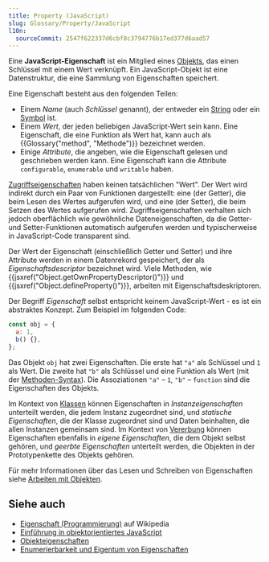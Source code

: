 ```yaml
---
title: Property (JavaScript)
slug: Glossary/Property/JavaScript
l10n:
  sourceCommit: 2547f622337d6cbf8c3794776b17ed377d6aad57
---
```


Eine **JavaScript-Eigenschaft** ist ein Mitglied eines [Objekts](/de/docs/Web/JavaScript/Guide/Data_structures#objects), das einen Schlüssel mit einem Wert verknüpft. Ein JavaScript-Objekt ist eine Datenstruktur, die eine Sammlung von Eigenschaften speichert.

Eine Eigenschaft besteht aus den folgenden Teilen:

- Einem _Name_ (auch _Schlüssel_ genannt), der entweder ein [String](/de/docs/Web/JavaScript/Reference/Global_Objects/String) oder ein [Symbol](/de/docs/Web/JavaScript/Reference/Global_Objects/Symbol) ist.
- Einem _Wert_, der jeden beliebigen JavaScript-Wert sein kann. Eine Eigenschaft, die eine Funktion als Wert hat, kann auch als {{Glossary("method", "Methode")}} bezeichnet werden.
- Einige _Attribute_, die angeben, wie die Eigenschaft gelesen und geschrieben werden kann. Eine Eigenschaft kann die Attribute `configurable`, `enumerable` und `writable` haben.

[Zugriffseigenschaften](/de/docs/Web/JavaScript/Guide/Data_structures#accessor_property) haben keinen tatsächlichen "Wert". Der Wert wird indirekt durch ein Paar von Funktionen dargestellt: eine (der Getter), die beim Lesen des Wertes aufgerufen wird, und eine (der Setter), die beim Setzen des Wertes aufgerufen wird. Zugriffseigenschaften verhalten sich jedoch oberflächlich wie gewöhnliche Dateneigenschaften, da die Getter- und Setter-Funktionen automatisch aufgerufen werden und typischerweise in JavaScript-Code transparent sind.

Der Wert der Eigenschaft (einschließlich Getter und Setter) und ihre Attribute werden in einem Datenrekord gespeichert, der als _Eigenschaftsdescriptor_ bezeichnet wird. Viele Methoden, wie {{jsxref("Object.getOwnPropertyDescriptor()")}} und {{jsxref("Object.defineProperty()")}}, arbeiten mit Eigenschaftsdeskriptoren.

Der Begriff _Eigenschaft_ selbst entspricht keinem JavaScript-Wert - es ist ein abstraktes Konzept. Zum Beispiel im folgenden Code:

```js
const obj = {
  a: 1,
  b() {},
};
```

Das Objekt `obj` hat zwei Eigenschaften. Die erste hat `"a"` als Schlüssel und `1` als Wert. Die zweite hat `"b"` als Schlüssel und eine Funktion als Wert (mit der [Methoden-Syntax](/de/docs/Web/JavaScript/Reference/Functions/Method_definitions)). Die Assoziationen `"a"` – `1`, `"b"` – `function` sind die Eigenschaften des Objekts.

Im Kontext von [Klassen](/de/docs/Web/JavaScript/Reference/Classes) können Eigenschaften in _Instanzeigenschaften_ unterteilt werden, die jedem Instanz zugeordnet sind, und _statische Eigenschaften_, die der Klasse zugeordnet sind und Daten beinhalten, die allen Instanzen gemeinsam sind. Im Kontext von [Vererbung](/de/docs/Web/JavaScript/Guide/Inheritance_and_the_prototype_chain) können Eigenschaften ebenfalls in _eigene Eigenschaften_, die dem Objekt selbst gehören, und _geerbte Eigenschaften_ unterteilt werden, die Objekten in der Prototypenkette des Objekts gehören.

Für mehr Informationen über das Lesen und Schreiben von Eigenschaften siehe [Arbeiten mit Objekten](/de/docs/Web/JavaScript/Guide/Working_with_objects).

## Siehe auch

- [Eigenschaft (Programmierung)](<https://en.wikipedia.org/wiki/Property_(programming)>) auf Wikipedia
- [Einführung in objektorientiertes JavaScript](/de/docs/Learn_web_development/Extensions/Advanced_JavaScript_objects)
- [Objekteigenschaften](/de/docs/Web/JavaScript/Guide/Data_structures#properties)
- [Enumerierbarkeit und Eigentum von Eigenschaften](/de/docs/Web/JavaScript/Guide/Enumerability_and_ownership_of_properties)
